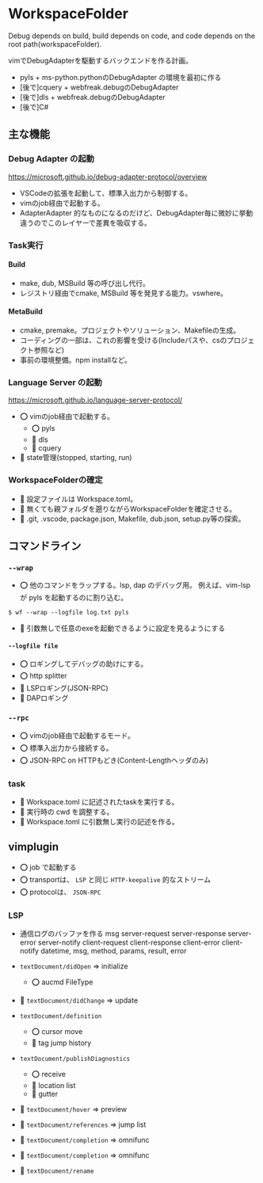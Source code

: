 # WorkspaceFolder

Debug depends on build, build depends on code, and code depends on the root path(workspaceFolder).

vimでDebugAdapterを駆動するバックエンドを作る計画。

* pyls + ms-python.pythonのDebugAdapter の環境を最初に作る
* [後で]cquery + webfreak.debugのDebugAdapter
* [後で]dls + webfreak.debugのDebugAdapter
* [後で]C#

## 主な機能

### Debug Adapter の起動

https://microsoft.github.io/debug-adapter-protocol/overview

* VSCodeの拡張を起動して、標準入出力から制御する。
* vimのjob経由で起動する。
* AdapterAdapter 的なものになるのだけど、DebugAdapter毎に微妙に挙動違うのでこのレイヤーで差異を吸収する。

### Task実行

#### Build
* make, dub, MSBuild 等の呼び出し代行。
* レジストリ経由でcmake, MSBuild 等を発見する能力。vswhere。

#### MetaBuild

* cmake, premake。プロジェクトやソリューション、Makefileの生成。
* コーディングの一部は、これの影響を受ける(Includeパスや、csのプロジェクト参照など)
* 事前の環境整備。npm installなど。

### Language Server の起動

https://microsoft.github.io/language-server-protocol/

* ⭕️ vimのjob経由で起動する。
    * ⭕️ pyls
    * 🔨 dls
    * 🔨 cquery
* 🔨 state管理(stopped, starting, run)

### WorkspaceFolderの確定

* 🔨 設定ファイルは Workspace.toml。
* 🔨 無くても親フォルダを遡りながらWorkspaceFolderを確定させる。
* 🔨 .git, .vscode, package.json, Makefile, dub.json, setup.py等の探索。

## コマンドライン

### `--wrap`

* ⭕️ 他のコマンドをラップする。lsp, dap のデバッグ用。 例えば、vim-lsp が pyls を起動するのに割り込む。

`$ wf --wrap --logfile log.txt pyls`

* 🔨 引数無しで任意のexeを起動できるように設定を見るようにする

#### `--logfile file`

* ⭕️ ロギングしてデバッグの助けにする。
* ⭕️ http splitter
* 🔨 LSPロギング(JSON-RPC)
* 🔨 DAPロギング

### `--rpc`

* ⭕️ vimのjob経由で起動するモード。
* ⭕️ 標準入出力から接続する。
* ⭕️ JSON-RPC on HTTPもどき(Content-Lengthヘッダのみ)

### task

* 🔨 Workspace.toml に記述されたtaskを実行する。
* 🔨 実行時の cwd を調整する。
* 🔨 Workspace.toml に引数無し実行の記述を作る。

## vimplugin

* ⭕️ job で起動する
* ⭕️ transportは、 `LSP` と同じ `HTTP-keepalive` 的なストリーム
* ⭕️ protocolは、 `JSON-RPC`

### LSP

* 通信ログのバッファを作る
    msg
        server-request
        server-response
        server-error
        server-notify
        client-request
        client-response
        client-error
        client-notify
    datetime, msg, method, params, result, error

* `textDocument/didOpen` => initialize
    * ⭕️ aucmd FileType
* 🔨 `textDocument/didChange` => update
* `textDocument/definition`
    * ⭕️ cursor move
    * 🔨 tag jump history
* `textDocument/publishDiagnostics`
    * ⭕️ receive
    * 🔨 location list
    * 🔨 gutter
* 🔨 `textDocument/hover` => preview
* 🔨 `textDocument/references` => jump list
* 🔨 `textDocument/completion` => omnifunc
* 🔨 `textDocument/completion` => omnifunc
* 🔨 `textDocument/rename`

